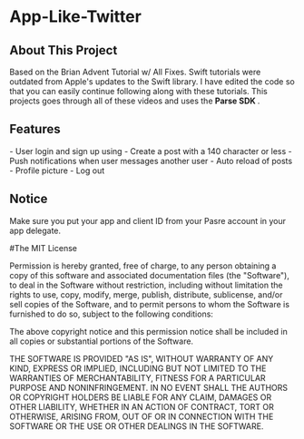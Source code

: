 # App-Like-Twitter

<h2> About This Project </h2> 
Based on the Brian Advent Tutorial w/ All Fixes. Swift tutorials were outdated from Apple's updates to the Swift library.
I have edited the code so that you can easily continue following along with these tutorials. This projects goes through all of 
these videos and uses the <b> Parse SDK </b>.

<h2> Features </h2> 
- User login and sign up using 
- Create a post with a 140 character or less 
- Push notifications when user messages another user
- Auto reload of posts 
- Profile picture 
- Log out 

<h2> Notice </h2> 

Make sure you put your app and client ID from your Pasre account in your app delegate. 




#The MIT License


Permission is hereby granted, free of charge, to any person obtaining a copy
of this software and associated documentation files (the "Software"), to deal
in the Software without restriction, including without limitation the rights
to use, copy, modify, merge, publish, distribute, sublicense, and/or sell
copies of the Software, and to permit persons to whom the Software is
furnished to do so, subject to the following conditions:

The above copyright notice and this permission notice shall be included in
all copies or substantial portions of the Software.

THE SOFTWARE IS PROVIDED "AS IS", WITHOUT WARRANTY OF ANY KIND, EXPRESS OR
IMPLIED, INCLUDING BUT NOT LIMITED TO THE WARRANTIES OF MERCHANTABILITY,
FITNESS FOR A PARTICULAR PURPOSE AND NONINFRINGEMENT. IN NO EVENT SHALL THE
AUTHORS OR COPYRIGHT HOLDERS BE LIABLE FOR ANY CLAIM, DAMAGES OR OTHER
LIABILITY, WHETHER IN AN ACTION OF CONTRACT, TORT OR OTHERWISE, ARISING FROM,
OUT OF OR IN CONNECTION WITH THE SOFTWARE OR THE USE OR OTHER DEALINGS IN
THE SOFTWARE.



